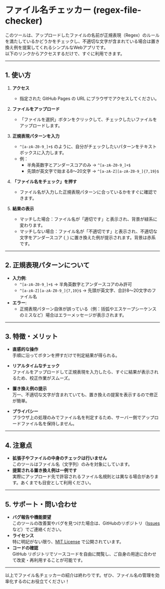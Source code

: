 # ファイル名チェッカー (regex-file-checker)

このツールは、アップロードしたファイルの名前が正規表現（Regex）のルールを満たしているかどうかをチェックし、不適切な文字が含まれている場合は置き換え例を提案してくれるシンプルなWebアプリです。  
以下のリンクからアクセスするだけで、すぐに利用できます。

---

## 1. 使い方

1. **アクセス**  
   - 指定された GitHub Pages の URL にブラウザでアクセスしてください。

2. **ファイルをアップロード**  
   - 「ファイルを選択」ボタンをクリックして、チェックしたいファイルをアップロードします。

3. **正規表現パターンを入力**  
   - `^[a-zA-Z0-9_]+$` のように、自分がチェックしたいパターンをテキストボックスに入力します。  
   - 例：  
     - 半角英数字とアンダースコアのみ → `^[a-zA-Z0-9_]+$`  
     - 先頭が英文字で始まる8～20文字 → `^[a-zA-Z][a-zA-Z0-9_]{7,19}$`  

4. **「ファイル名をチェック」を押す**  
   - ファイル名が入力した正規表現パターンに合っているかをすぐに確認できます。

5. **結果の表示**  
   - マッチした場合：ファイル名が「適切です」と表示され、背景が緑系に変わります。  
   - マッチしない場合：ファイル名が「不適切です」と表示され、不適切な文字をアンダースコア (`_`) に置き換えた例が提示されます。背景は赤系です。

---

## 2. 正規表現パターンについて

- **入力例**:  
  - `^[a-zA-Z0-9_]+$` → 半角英数字とアンダースコアのみ許可  
  - `^[a-zA-Z][a-zA-Z0-9_]{7,19}$` → 先頭が英文字、合計8～20文字のファイル名  
- **エラー**:  
  - 正規表現パターン自体が誤っている（例：括弧やエスケープシーケンスのミスなど）場合はエラーメッセージが表示されます。

---

## 3. 特徴・メリット

- **直感的な操作**  
  手順に沿ってボタンを押すだけで判定結果が得られる。
  
- **リアルタイムなチェック**  
  ファイルをアップロードして正規表現を入力したら、すぐに結果が表示されるため、校正作業がスムーズ。

- **置き換え例の提示**  
  万一、不適切な文字が含まれていても、置き換えの提案を表示するので修正が簡単。

- **プライバシー**  
  ブラウザ上の処理のみでファイル名を判定するため、サーバー側でアップロードファイル名を保持しません。

---

## 4. 注意点

- **拡張子やファイルの中身のチェックは行いません**  
  このツールはファイル名（文字列）のみを対象にしています。  
- **提案される置き換え例は一例です**  
  実際にアップロード先で許容されるファイル名規則とは異なる場合があります。あくまでも目安として利用ください。

---

## 5. サポート・問い合わせ

- **バグ報告や機能要望**  
  このツールの改善案やバグを見つけた場合は、GitHubのリポジトリ（[Issues](../../issues) など）でご連絡ください。  
- **ライセンス**  
  特に明記がない限り、[MIT License](https://opensource.org/licenses/MIT) で公開されています。  
- **コードの確認**  
  GitHub リポジトリでソースコードを自由に閲覧し、ご自身の用途に合わせて改変・再利用することが可能です。

---

以上でファイル名チェッカーの紹介は終わりです。ぜひ、ファイル名の管理を効率化するのにお役立てください！
